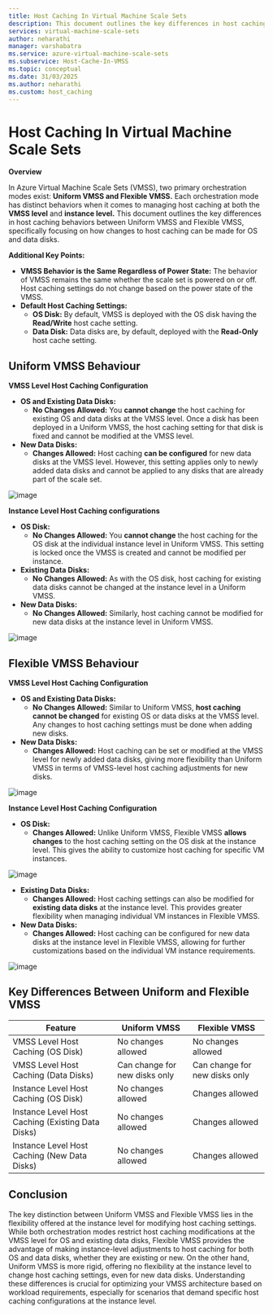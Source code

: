 ```yaml
---
title: Host Caching In Virtual Machine Scale Sets
description: This document outlines the key differences in host caching behaviors between Uniform VMSS and Flexible VMSS.
services: virtual-machine-scale-sets
author: neharathi
manager: varshabatra
ms.service: azure-virtual-machine-scale-sets
ms.subservice: Host-Cache-In-VMSS
ms.topic: conceptual
ms.date: 31/03/2025
ms.author: neharathi
ms.custom: host_caching
---
```


# Host Caching In Virtual Machine Scale Sets

**Overview**

In Azure Virtual Machine Scale Sets (VMSS), two primary orchestration modes exist: **Uniform VMSS and Flexible VMSS.** Each orchestration mode has distinct behaviors when it comes to managing host caching at both the **VMSS level** and **instance level.** This document outlines the key differences in host caching behaviors between Uniform VMSS and Flexible VMSS, specifically focusing on how changes to host caching can be made for OS and data disks.

**Additional Key Points:**

- **VMSS Behavior is the Same Regardless of Power State:** The behavior of VMSS remains the same whether the scale set is powered on or off. Host caching settings do not change based on the power state of the VMSS.
- **Default Host Caching Settings:**
  - **OS Disk:** By default, VMSS is deployed with the OS disk having the **Read/Write** host cache setting.
  - **Data Disk:** Data disks are, by default, deployed with the **Read-Only** host cache setting.

## Uniform VMSS Behaviour

**VMSS Level Host Caching Configuration**

- **OS and Existing Data Disks:**
  - **No Changes Allowed:** You **cannot change** the host caching for existing OS and data disks at the VMSS level. Once a disk has been deployed in a Uniform VMSS, the host caching setting for that disk is fixed and cannot be modified at the VMSS level.
- **New Data Disks:**
  - **Changes Allowed:** Host caching **can be configured** for new data disks at the VMSS level. However, this setting applies only to newly added data disks and cannot be applied to any disks that are already part of the scale set.

![image](https://github.com/user-attachments/assets/76143cf3-9dc2-4785-bb5f-630d8823a730)


**Instance Level Host Caching configurations**

- **OS Disk:**
  - **No Changes Allowed:** You **cannot change** the host caching for the OS disk at the individual instance level in Uniform VMSS. This setting is locked once the VMSS is created and cannot be modified per instance.
- **Existing Data Disks:**
  - **No Changes Allowed:** As with the OS disk, host caching for existing data disks cannot be changed at the instance level in a Uniform VMSS.
- **New Data Disks:**
  - **No Changes Allowed:** Similarly, host caching cannot be modified for new data disks at the instance level in Uniform VMSS.

![image](https://github.com/user-attachments/assets/7dbaaa9f-fa51-48c8-99f2-46a804bfcafa)


## Flexible VMSS Behaviour

**VMSS Level Host Caching Configuration**

- **OS and Existing Data Disks:**
  - **No Changes Allowed:** Similar to Uniform VMSS, **host caching cannot be changed** for existing OS or data disks at the VMSS level. Any changes to host caching settings must be done when adding new disks.
- **New Data Disks:**
  - **Changes Allowed:** Host caching can be set or modified at the VMSS level for newly added data disks, giving more flexibility than Uniform VMSS in terms of VMSS-level host caching adjustments for new disks.

![image](https://github.com/user-attachments/assets/6b818cf1-9052-495c-babd-fc572f781e0c)


**Instance Level Host Caching Configuration**

- **OS Disk:**
  - **Changes Allowed:** Unlike Uniform VMSS, Flexible VMSS **allows changes** to the host caching setting on the OS disk at the instance level. This gives the ability to customize host caching for specific VM instances.

![image](https://github.com/user-attachments/assets/f0cdfd3b-ab2a-452c-b663-a6729b4ac2f8)


- **Existing Data Disks:**
  - **Changes Allowed:** Host caching settings can also be modified for **existing data disks** at the instance level. This provides greater flexibility when managing individual VM instances in Flexible VMSS.
- **New Data Disks:**
  - **Changes Allowed:** Host caching can be configured for new data disks at the instance level in Flexible VMSS, allowing for further customizations based on the individual VM instance requirements.

![image](https://github.com/user-attachments/assets/dbc9ee27-8cc9-411a-9ea8-62f9a3d7bb2e)


## Key Differences Between Uniform and Flexible VMSS

|      Feature                                       	        |      Uniform VMSS                      	|     Flexible VMSS                     	|
|------------------------------------------------------------	|----------------------------------------	|----------------------------------------	|
|     VMSS Level Host   Caching (OS Disk)                    	|     No changes allowed                 	|     No changes allowed                 	|
|     VMSS Level Host   Caching (Data Disks)                 	|     Can change for new   disks only    	|     Can change for new   disks only    	|
|     Instance Level   Host Caching (OS Disk)                	|     No changes allowed                 	|     Changes allowed                    	|
|     Instance Level   Host Caching (Existing Data Disks)    	|     No changes allowed                 	|     Changes allowed                    	|
|     Instance Level   Host Caching (New Data Disks)         	|     No changes allowed                 	|     Changes allowed                    	|

## Conclusion

The key distinction between Uniform VMSS and Flexible VMSS lies in the flexibility offered at the instance level for modifying host caching settings. While both orchestration modes restrict host caching modifications at the VMSS level for OS and existing data disks, Flexible VMSS provides the advantage of making instance-level adjustments to host caching for both OS and data disks, whether they are existing or new. On the other hand, Uniform VMSS is more rigid, offering no flexibility at the instance level to change host caching settings, even for new data disks. Understanding these differences is crucial for optimizing your VMSS architecture based on workload requirements, especially for scenarios that demand specific host caching configurations at the instance level.
